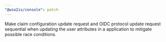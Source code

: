 ```yaml
---
"@wso2is/console": patch
---
```


Make claim configuration update request and OIDC protocol update request sequential when updating the user attributes in a application to mitigate possible race conditions.
